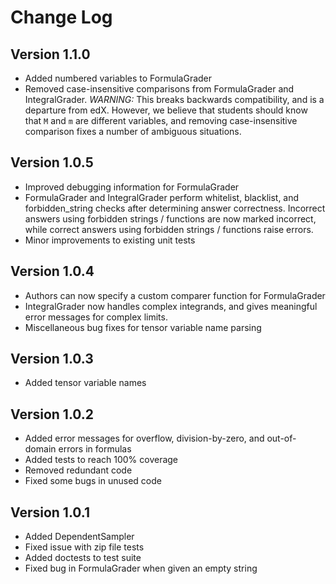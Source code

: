# Change Log

## Version 1.1.0
* Added numbered variables to FormulaGrader
* Removed case-insensitive comparisons from FormulaGrader and IntegralGrader. *WARNING:* This breaks backwards compatibility, and is a departure from edX. However, we believe that students should know that `M` and `m` are different variables, and removing case-insensitive comparison fixes a number of ambiguous situations.

## Version 1.0.5
* Improved debugging information for FormulaGrader
* FormulaGrader and IntegralGrader perform whitelist, blacklist, and forbidden_string checks after determining answer correctness. Incorrect answers using forbidden strings / functions are now marked incorrect, while correct answers using forbidden strings / functions raise errors.
* Minor improvements to existing unit tests

## Version 1.0.4
* Authors can now specify a custom comparer function for FormulaGrader
* IntegralGrader now handles complex integrands, and gives meaningful error messages
  for complex limits.
* Miscellaneous bug fixes for tensor variable name parsing

## Version 1.0.3

* Added tensor variable names

## Version 1.0.2

* Added error messages for overflow, division-by-zero, and out-of-domain errors in formulas
* Added tests to reach 100% coverage
* Removed redundant code
* Fixed some bugs in unused code

## Version 1.0.1

* Added DependentSampler
* Fixed issue with zip file tests
* Added doctests to test suite
* Fixed bug in FormulaGrader when given an empty string
